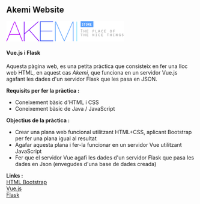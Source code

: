## Akemi Website
![Akemi logo](/akemi/public/imgs/logo_akemi.png)
#### Vue.js i Flask

Aquesta pàgina web, es una petita pràctica que consisteix en fer una lloc web HTML, en aquest cas *Akemi*, que funciona en un servidor Vue.js agafant les dades d'un servidor Flask que les pasa en JSON.

**Requisits per fer la pràctica :**
- Coneixement bàsic d'HTML i CSS
- Coneixement bàsic de Java / JavaScript

  
**Objectius de la pràctica :**
- Crear una plana web funcional utilitzant HTML+CSS, aplicant Bootstrap per fer una plana igual al resultat
- Agafar aquesta plana i fer-la funcionar en un servidor Vue utilitzant JavaScript
- Fer que el servidor Vue agafi les dades d'un servidor Flask que pasa les dades en Json (envegudes d'una base de dades creada)


**Links :**  
[HTML Bootstrap](https://www.w3schools.com/bootstrap4/)  
[Vue.js](https://vuejs.org/v2/guide/)  
[Flask](https://flask.palletsprojects.com/en/1.1.x/tutorial/)

